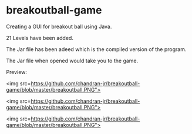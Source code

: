 # breakoutball-game
Creating a GUI for breakout ball using Java.


21 Levels have been added.


The Jar file has been adeed which is the compiled version of the program.


The Jar file when opened would take you to the game.

Preview:

<img src=https://github.com/chandran-jr/breakoutball-game/blob/master/breakoutball.PNG">
 
<img src=https://github.com/chandran-jr/breakoutball-game/blob/master/breakoutball.PNG">
 
<img src=https://github.com/chandran-jr/breakoutball-game/blob/master/breakoutball.PNG">                                                                                     
                                                                                       
 
